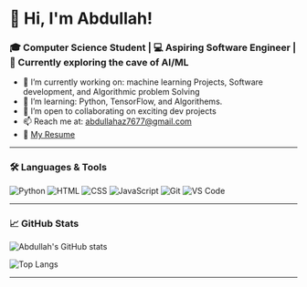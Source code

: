 # 👋 Hi, I'm Abdullah!

### 🎓 Computer Science Student | 💻 Aspiring Software Engineer | 🌱 Currently exploring the cave of AI/ML

- 🔭 I’m currently working on: machine learning Projects, Software development, and Algorithmic problem Solving
- 🌱 I’m learning: Python, TensorFlow, and Algorithems.
- 👯 I’m open to collaborating on exciting dev projects
- 📫 Reach me at: abdullahaz7677@gmail.com
- 📄 [My Resume](https://github.com/IAbdullahSlash/IAbdullahSlash/blob/main/Abdullah-resume.pdf)

---

### 🛠️ Languages & Tools

![Python](https://img.shields.io/badge/-Python-333333?style=flat&logo=python)
![HTML](https://img.shields.io/badge/-HTML5-333333?style=flat&logo=html5)
![CSS](https://img.shields.io/badge/-CSS3-333333?style=flat&logo=css3)
![JavaScript](https://img.shields.io/badge/-JavaScript-333333?style=flat&logo=javascript)
![Git](https://img.shields.io/badge/-Git-333333?style=flat&logo=git)
![VS Code](https://img.shields.io/badge/-VSCode-333333?style=flat&logo=visual-studio-code)

---

### 📈 GitHub Stats

![Abdullah's GitHub stats](https://github-readme-stats.vercel.app/api?username=IAbdullahSlash&show_icons=true&theme=github_dark)

![Top Langs](https://github-readme-stats.vercel.app/api/top-langs/?username=IAbdullahSlash&layout=compact&theme=github_dark)

---
